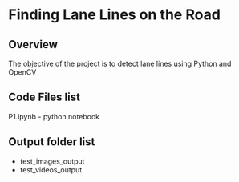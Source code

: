 # **Finding Lane Lines on the Road** 

Overview
---

The objective of the project is to detect lane lines using Python and OpenCV


Code Files list
---
P1.ipynb   -  python notebook

Output folder list
---

- test_images_output
- test_videos_output

